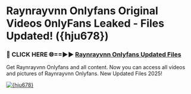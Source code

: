 # Raynrayvnn Onlyfans Original Videos 0nlyFans Leaked - Files Updated! ({hju678})

<h3>🔴 CLICK HERE 🌐==►► <a href="https://tinyurl.com/ms9xzufz" rel="nofollow">Raynrayvnn Onlyfans Updated Files</a></h3>

Get Raynrayvnn Onlyfans and all content. Now you can access all videos and pictures of Raynrayvnn Onlyfans. New Updated Files 2025!

[![{hju678}](https://i.imgur.com/PQ7UWWw.gif)](https://tinyurl.com/ms9xzufz)